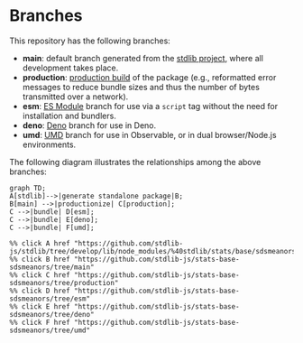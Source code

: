 <!--

@license Apache-2.0

Copyright (c) 2022 The Stdlib Authors.

Licensed under the Apache License, Version 2.0 (the "License");
you may not use this file except in compliance with the License.
You may obtain a copy of the License at

    http://www.apache.org/licenses/LICENSE-2.0

Unless required by applicable law or agreed to in writing, software
distributed under the License is distributed on an "AS IS" BASIS,
WITHOUT WARRANTIES OR CONDITIONS OF ANY KIND, either express or implied.
See the License for the specific language governing permissions and
limitations under the License.

-->

# Branches

This repository has the following branches:

-   **main**: default branch generated from the [stdlib project][stdlib-url], where all development takes place.
-   **production**: [production build][production-url] of the package (e.g., reformatted error messages to reduce bundle sizes and thus the number of bytes transmitted over a network).
-   **esm**: [ES Module][esm-url] branch for use via a `script` tag without the need for installation and bundlers.
-   **deno**: [Deno][deno-url] branch for use in Deno.
-   **umd**: [UMD][umd-url] branch for use in Observable, or in dual browser/Node.js environments.

The following diagram illustrates the relationships among the above branches:

```mermaid
graph TD;
A[stdlib]-->|generate standalone package|B;
B[main] -->|productionize| C[production];
C -->|bundle| D[esm];
C -->|bundle| E[deno];
C -->|bundle| F[umd];

%% click A href "https://github.com/stdlib-js/stdlib/tree/develop/lib/node_modules/%40stdlib/stats/base/sdsmeanors"
%% click B href "https://github.com/stdlib-js/stats-base-sdsmeanors/tree/main"
%% click C href "https://github.com/stdlib-js/stats-base-sdsmeanors/tree/production"
%% click D href "https://github.com/stdlib-js/stats-base-sdsmeanors/tree/esm"
%% click E href "https://github.com/stdlib-js/stats-base-sdsmeanors/tree/deno"
%% click F href "https://github.com/stdlib-js/stats-base-sdsmeanors/tree/umd"
```

[stdlib-url]: https://github.com/stdlib-js/stdlib/tree/develop/lib/node_modules/%40stdlib/stats/base/sdsmeanors
[production-url]: https://github.com/stdlib-js/stats-base-sdsmeanors/tree/production
[deno-url]: https://github.com/stdlib-js/stats-base-sdsmeanors/tree/deno
[umd-url]: https://github.com/stdlib-js/stats-base-sdsmeanors/tree/umd
[esm-url]: https://github.com/stdlib-js/stats-base-sdsmeanors/tree/esm